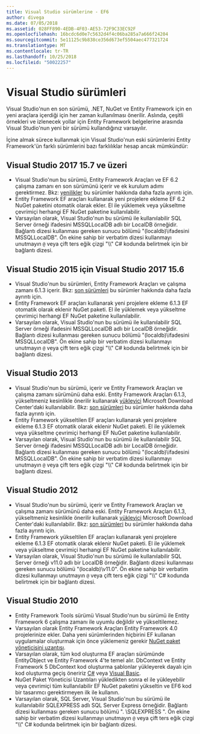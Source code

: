 ```yaml
---
title: Visual Studio sürümlerine - EF6
author: divega
ms.date: 07/05/2018
ms.assetid: 028FF890-4EDB-4F03-AE53-72F9C33EC92F
ms.openlocfilehash: 16bcdc6d0e7c5632d4f4c06ba285a7a666f24204
ms.sourcegitcommit: 5e11125c9b838ce356d673ef5504aec477321724
ms.translationtype: MT
ms.contentlocale: tr-TR
ms.lasthandoff: 10/25/2018
ms.locfileid: "50022257"
---
```

# <a name="visual-studio-releases"></a>Visual Studio sürümleri

Visual Studio'nun en son sürümü, .NET, NuGet ve Entity Framework için en yeni araçlara içerdiği için her zaman kullanılması önerilir.
Aslında, çeşitli örnekleri ve izlenecek yollar için Entity Framework belgelerine arasında Visual Studio'nun yeni bir sürümü kullandığınız varsayılır.

İçine almak sürece kullanmak için Visual Studio'nun eski sürümlerini Entity Framework'ün farklı sürümlerini bazı farklılıklar hesap ancak mümkündür:

## <a name="visual-studio-2017-157-and-newer"></a>Visual Studio 2017 15.7 ve üzeri

- Visual Studio'nun bu sürümü, Entity Framework Araçları ve EF 6.2 çalışma zamanı en son sürümünü içerir ve ek kurulum adımı gerektirmez.
Bkz: [yenilikler](~/ef6/what-is-new/index.md) bu sürümler hakkında daha fazla ayrıntı için.
- Entity Framework EF araçları kullanarak yeni projelere ekleme EF 6.2 NuGet paketini otomatik olarak ekler.
El ile yüklemek veya yükseltme çevrimiçi herhangi EF NuGet paketine kullanılabilir.
- Varsayılan olarak, Visual Studio'nun bu sürümü ile kullanılabilir SQL Server örneği ifadesini MSSQLLocalDB adlı bir LocalDB örneğidir.
Bağlantı dizesi kullanması gereken sunucu bölümü "(localdb)\\ifadesini MSSQLLocalDB".
Ön ekine sahip bir verbatim dizesi kullanmayı unutmayın `@` veya çift ters eğik çizgi "\\\\" C# kodunda belirtmek için bir bağlantı dizesi.  


## <a name="visual-studio-2015-to-visual-studio-2017-156"></a>Visual Studio 2015 için Visual Studio 2017 15.6

- Visual Studio'nun bu sürümleri, Entity Framework Araçları ve çalışma zamanı 6.1.3 içerir.
Bkz: [son sürümleri](~/ef6/what-is-new/past-releases.md#ef-613) bu sürümler hakkında daha fazla ayrıntı için.
- Entity Framework EF araçları kullanarak yeni projelere ekleme 6.1.3 EF otomatik olarak eklenir NuGet paketi.
El ile yüklemek veya yükseltme çevrimiçi herhangi EF NuGet paketine kullanılabilir.
- Varsayılan olarak, Visual Studio'nun bu sürümü ile kullanılabilir SQL Server örneği ifadesini MSSQLLocalDB adlı bir LocalDB örneğidir.
Bağlantı dizesi kullanması gereken sunucu bölümü "(localdb)\\ifadesini MSSQLLocalDB".
Ön ekine sahip bir verbatim dizesi kullanmayı unutmayın `@` veya çift ters eğik çizgi "\\\\" C# kodunda belirtmek için bir bağlantı dizesi.  


## <a name="visual-studio-2013"></a>Visual Studio 2013
- Visual Studio'nun bu sürümü, içerir ve Entity Framework Araçları ve çalışma zamanı sürümünü daha eski.
Entity Framework Araçları 6.1.3, yükseltmeniz kesinlikle önerilir kullanarak [yükleyici](https://www.microsoft.com/download/details.aspx?id=40762) Microsoft Download Center'daki kullanılabilir.
Bkz: [son sürümleri](~/ef6/what-is-new/past-releases.md#ef-613) bu sürümler hakkında daha fazla ayrıntı için.
- Entity Framework yükseltilen EF araçları kullanarak yeni projelere ekleme 6.1.3 EF otomatik olarak eklenir NuGet paketi.
El ile yüklemek veya yükseltme çevrimiçi herhangi EF NuGet paketine kullanılabilir.
- Varsayılan olarak, Visual Studio'nun bu sürümü ile kullanılabilir SQL Server örneği ifadesini MSSQLLocalDB adlı bir LocalDB örneğidir.
Bağlantı dizesi kullanması gereken sunucu bölümü "(localdb)\\ifadesini MSSQLLocalDB".
Ön ekine sahip bir verbatim dizesi kullanmayı unutmayın `@` veya çift ters eğik çizgi "\\\\" C# kodunda belirtmek için bir bağlantı dizesi.  

## <a name="visual-studio-2012"></a>Visual Studio 2012

- Visual Studio'nun bu sürümü, içerir ve Entity Framework Araçları ve çalışma zamanı sürümünü daha eski.
Entity Framework Araçları 6.1.3, yükseltmeniz kesinlikle önerilir kullanarak [yükleyici](https://www.microsoft.com/download/details.aspx?id=40762) Microsoft Download Center'daki kullanılabilir.
Bkz: [son sürümleri](~/ef6/what-is-new/past-releases.md#ef-613) bu sürümler hakkında daha fazla ayrıntı için.
- Entity Framework yükseltilen EF araçları kullanarak yeni projelere ekleme 6.1.3 EF otomatik olarak eklenir NuGet paketi.
El ile yüklemek veya yükseltme çevrimiçi herhangi EF NuGet paketine kullanılabilir.
- Varsayılan olarak, Visual Studio'nun bu sürümü ile kullanılabilir SQL Server örneği v11.0 adlı bir LocalDB örneğidir.
Bağlantı dizesi kullanması gereken sunucu bölümü "(localdb)\\v11.0".
Ön ekine sahip bir verbatim dizesi kullanmayı unutmayın `@` veya çift ters eğik çizgi "\\\\" C# kodunda belirtmek için bir bağlantı dizesi.  

## <a name="visual-studio-2010"></a>Visual Studio 2010

- Entity Framework Tools sürümü Visual Studio'nun bu sürümü ile Entity Framework 6 çalışma zamanı ile uyumlu değildir ve yükseltilemez.
- Varsayılan olarak Entity Framework Araçları Entity Framework 4.0 projelerinize ekler.
Daha yeni sürümlerinden hiçbirini EF kullanan uygulamalar oluşturmak için önce yüklemeniz gerekir [NuGet paket yöneticisini uzantısı](https://marketplace.visualstudio.com/items?itemName=NuGetTeam.NuGetPackageManager).
- Varsayılan olarak, tüm kod oluşturma EF araçları sürümünde EntityObject ve Entity Framework 4'te temel alır.
DbContext ve Entity Framework 5 DbContext kod oluşturma şablonlar yükleyerek dayalı için kod oluşturma geçiş öneririz [C#](https://marketplace.visualstudio.com/items?itemName=EntityFrameworkTeam.EF5xDbContextGeneratorforC) veya [Visual Basic](https://marketplace.visualstudio.com/items?itemName=EntityFrameworkTeam.EF5xDbContextGeneratorforVBNET).
- NuGet Paket Yöneticisi Uzantıları yükledikten sonra el ile yükleyebilir veya çevrimiçi tüm kullanılabilir EF NuGet paketini yükseltin ve EF6 kod bir tasarımcı gerektirmeyen ilk ile kullanın.
- Varsayılan olarak, SQL Server, Visual Studio'nun bu sürümü ile kullanılabilir SQLEXPRESS adlı SQL Server Express örneğidir.
Bağlantı dizesi kullanması gereken sunucu bölümü ". \\SQLEXPRESS ".
Ön ekine sahip bir verbatim dizesi kullanmayı unutmayın `@` veya çift ters eğik çizgi "\\\\" C# kodunda belirtmek için bir bağlantı dizesi.

